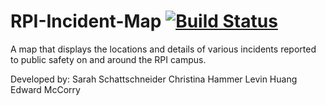 # RPI-Incident-Map [![Build Status](https://travis-ci.org/mccore/RPI-Incident-Map.svg?branch=master)](https://travis-ci.org/mccore/RPI-Incident-Map)
A map that displays the locations and details of various incidents reported to public safety on and around the RPI campus.

Developed by:
Sarah Schattschneider
Christina Hammer
Levin Huang
Edward McCorry